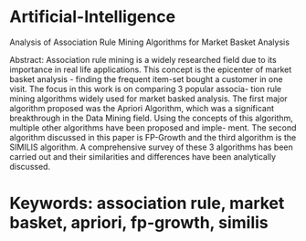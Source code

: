 # Artificial-Intelligence

Analysis of Association Rule Mining Algorithms for Market Basket Analysis

Abstract: Association rule mining is a widely researched field due to
its importance in real life applications. This concept is the epicenter of
market basket analysis - finding the frequent item-set bought a customer
in one visit. The focus in this work is on comparing 3 popular associa-
tion rule mining algorithms widely used for market basked analysis. The
first major algorithm proposed was the Apriori Algorithm, which was a
significant breakthrough in the Data Mining field. Using the concepts of
this algorithm, multiple other algorithms have been proposed and imple-
ment. The second algorithm discussed in this paper is FP-Growth and
the third algorithm is the SIMILIS algorithm. A comprehensive survey
of these 3 algorithms has been carried out and their similarities and
differences have been analytically discussed.

# Keywords: association rule, market basket, apriori, fp-growth, similis
